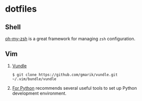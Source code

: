 dotfiles
========

Shell
-----

[oh-my-zsh](https://github.com/robbyrussell/oh-my-zsh) is a great
framework for managing `zsh` configuration.

Vim
---

1. [Vundle](https://github.com/gmarik/Vundle.vim)

    `$ git clone https://github.com/gmarik/vundle.git ~/.vim/bundle/vundle`

2. [For Python](http://unlogic.co.uk/2013/02/08/vim-as-a-python-ide/) recommends
several useful tools to set up Python development environment.
